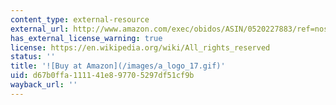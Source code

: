 ```yaml
---
content_type: external-resource
external_url: http://www.amazon.com/exec/obidos/ASIN/0520227883/ref=nosim/mitopencourse-20
has_external_license_warning: true
license: https://en.wikipedia.org/wiki/All_rights_reserved
status: ''
title: '![Buy at Amazon](/images/a_logo_17.gif)'
uid: d67b0ffa-1111-41e8-9770-5297df51cf9b
wayback_url: ''
---
```

